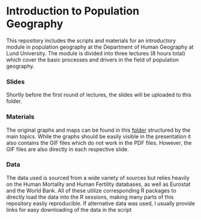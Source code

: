 # Introduction to Population Geography

This repository includes the scripts and materials for an introductory module in population geography at the Department of Human Geography at Lund University. 
The module is divided into three lectures (8 hours total) which cover the basic processes and drivers in the field of population geography. 

### Slides
Shortly before the first round of lectures, the slides will be uploaded to this folder.

### Materials
The original graphs and maps can be found in this [folder](viszs/) structured by the main topics. While the graphs should be easily visible in the presentation it also contains the GIF files which do not work in the PDF files. However, the GIF files are also directly in each respective slide.

### Data 
The data used is sourced from a wide variety of sources but relies heavily on the Human Mortality and Human Fertility databases, 
as well as Eurostat and the World Bank. All of these utilize corresponding R packages to directly load the data into the R sessions,
making many parts of this repository easily reproducible. If alternative data was used, I usually provide links for easy downloading of the data in the script
